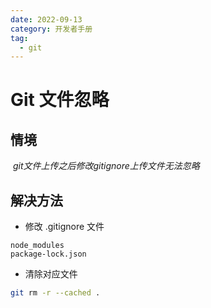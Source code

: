 ```yaml
---
date: 2022-09-13
category: 开发者手册
tag:
  - git
---
```

# Git 文件忽略

## 情境

​ *git文件上传之后修改gitignore上传文件无法忽略*

## 解决方法

* 修改 .gitignore 文件

```gitignore
node_modules
package-lock.json
```

* 清除对应文件

```bash
git rm -r --cached .
```
